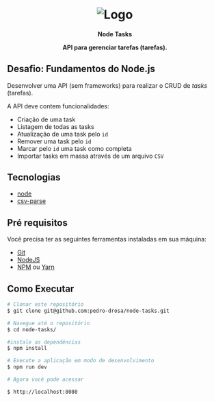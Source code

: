 <h1 align="center">
    <img alt="Logo" src="https://res.cloudinary.com/pedro-drosa/image/upload/v1680028859/ignite-logo_x2lqzw.svg" />
    <br>
</h1>

<h4 align="center">
  <p>Node Tasks</p>
  <p>API para gerenciar tarefas (tarefas).</p>
</h4>

## Desafio: Fundamentos do Node.js

Desenvolver uma API (sem frameworks) para realizar o CRUD de _tasks_ (tarefas).

A API deve contem funcionalidades:

- Criação de uma task
- Listagem de todas as tasks
- Atualização de uma task pelo `id`
- Remover uma task pelo `id`
- Marcar pelo `id` uma task como completa
- Importar tasks em massa através de um arquivo `CSV`

## Tecnologias

- [node](https://nodejs.org/)
- [csv-parse](https://csv.js.org/parse/)

## Pré requisitos

Você precisa ter as seguintes ferramentas instaladas em sua máquina:

- [Git](https://git-scm.com)
- [NodeJS](https://nodejs.org)
- [NPM](https://www.npmjs.com/) ou [Yarn](https://classic.yarnpkg.com/en/)

## Como Executar

```bash
# Clonar este repositório
$ git clone git@github.com:pedro-drosa/node-tasks.git

# Navegue até o repositório
$ cd node-tasks/

#instale as dependências
$ npm install

# Execute a aplicação em modo de desenvolvimento
$ npm run dev

# Agora você pode acessar

$ http://localhost:8080
```
